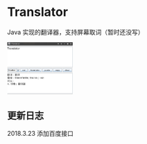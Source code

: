 # Translator

Java 实现的翻译器，支持屏幕取词（暂时还没写）

<img width="30%" height="30%" src="https://github.com/Zoctan/Translator/blob/master/README/1.png"/>

## 更新日志

2018.3.23 添加百度接口